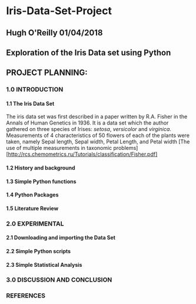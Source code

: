 # Iris-Data-Set-Project

## Hugh O'Reilly 01/04/2018
## Exploration of the Iris Data set using Python
## PROJECT PLANNING:
  ### 1.0 INTRODUCTION
  #### 1.1 The Iris Data Set
   The iris data set was first described in a paper written by R.A. Fisher in the Annals of Human Genetics in 1936. It is a data set which the author gathered on three species of Irises: *setosa*, *versicolor* and *virginica*. Measurements of 4 characteristics of 50 flowers of each of the plants were taken, namely Sepal length, Sepal width, Petal Length, and Petal width  [The use of multiple measurements in taxonomic problems][http://rcs.chemometrics.ru/Tutorials/classification/Fisher.pdf]
    
   #### 1.2 History and background
   
   #### 1.3 Simple Python functions
   #### 1.4 Python Packages
   #### 1.5 Literature Review
    
   ### 2.0 EXPERIMENTAL
   #### 2.1 Downloading and importing the Data Set
   #### 2.2 Simple Python scripts
   #### 2.3 Simple Statistical Analysis

   ### 3.0  DISCUSSION AND CONCLUSION

   ### REFERENCES
